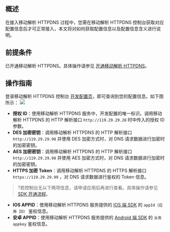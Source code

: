 ## 概述
在接入移动解析 HTTPDNS 过程中，您需在移动解析 HTTPDNS 控制台获取对应配置信息后才可正常接入，本文将对如何获取配置信息以及配置信息含义进行说明。

## 前提条件
已开通移动解析 HTTPDNS。具体操作请参见 [开通移动解析 HTTPDNS](https://cloud.tencent.com/document/product/379/54577)。


## 操作指南
登录移动解析 HTTPDNS 控制台 [开发配置页](https://console.cloud.tencent.com/httpdns/configure)，即可查询到您的配置信息。如下图所示：
![](https://main.qcloudimg.com/raw/2e94098c055893505a4ff4e04c0a790f.png)
- **授权 ID**：使⽤移动解析 HTTPDNS 服务中，开发配置的唯⼀标识。调⽤移动解析 HTTPDNS 的 HTTP 解析接口 `http://119.29.29.28` 时中传⼊的授权 ID 参数。
- **DES 加密密钥**：调⽤移动解析 HTTPDNS 的 HTTP 解析接口 `http://119.29.29.98` 并使用 DES 加密方式时，对 DNS 请求数据进⾏加密时的加密密钥。
- **AES 加密密钥**：调⽤移动解析 HTTPDNS 的 HTTP 解析接口 `http://119.29.29.98` 并使用 AES 加密方式时，对 DNS 请求数据进⾏加密时的加密密钥。
- **HTTPS 加密 Token**：调⽤移动解析 HTTPDNS 的 HTTPS 解析接口 `https://119.29.29.99` ，对 DNS 请求数据进⾏鉴权的 Token 信息。
>?若控制台无以下两项信息，请申请应用后再进行查看。具体操作请参见 [SDK 开通流程](https://cloud.tencent.com/document/product/379/12544)。
>
-  **IOS APPID**：使用移动解析 HTTPDNS 服务提供的 [IOS 端 SDK](https://cloud.tencent.com/document/product/379/17669) 的 `appId（应用 ID）` 鉴权信息。
- **安卓 APPID**：使用移动解析 HTTPDNS 服务提供的 [Android 端 SDK](https://cloud.tencent.com/document/product/379/17655) 的 `业务 appkey` 鉴权信息。


